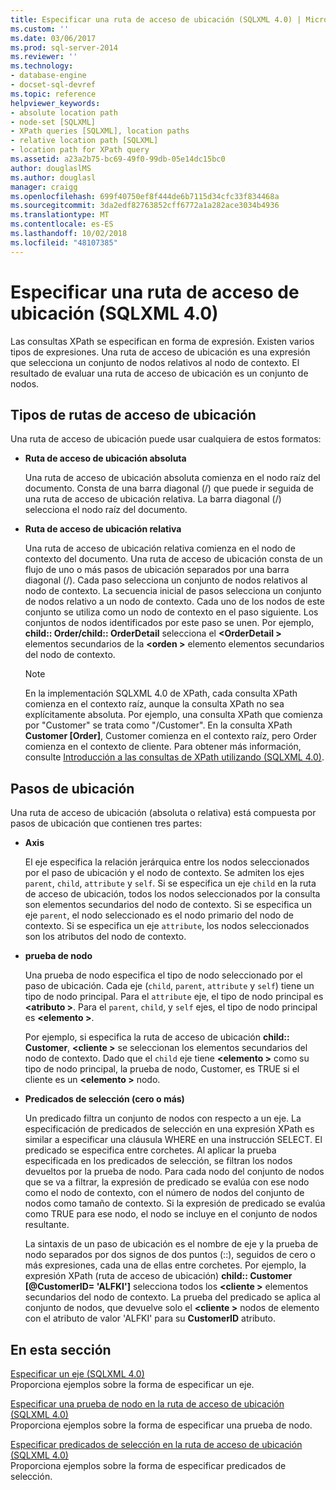 ```yaml
---
title: Especificar una ruta de acceso de ubicación (SQLXML 4.0) | Microsoft Docs
ms.custom: ''
ms.date: 03/06/2017
ms.prod: sql-server-2014
ms.reviewer: ''
ms.technology:
- database-engine
- docset-sql-devref
ms.topic: reference
helpviewer_keywords:
- absolute location path
- node-set [SQLXML]
- XPath queries [SQLXML], location paths
- relative location path [SQLXML]
- location path for XPath query
ms.assetid: a23a2b75-bc69-49f0-99db-05e14dc15bc0
author: douglaslMS
ms.author: douglasl
manager: craigg
ms.openlocfilehash: 699f40750ef8f444de6b7115d34cfc33f834468a
ms.sourcegitcommit: 3da2edf82763852cff6772a1a282ace3034b4936
ms.translationtype: MT
ms.contentlocale: es-ES
ms.lasthandoff: 10/02/2018
ms.locfileid: "48107385"
---
```

# <a name="specifying-a-location-path-sqlxml-40"></a>Especificar una ruta de acceso de ubicación (SQLXML 4.0)
  Las consultas XPath se especifican en forma de expresión. Existen varios tipos de expresiones. Una ruta de acceso de ubicación es una expresión que selecciona un conjunto de nodos relativos al nodo de contexto. El resultado de evaluar una ruta de acceso de ubicación es un conjunto de nodos.  
  
## <a name="types-of-location-paths"></a>Tipos de rutas de acceso de ubicación  
 Una ruta de acceso de ubicación puede usar cualquiera de estos formatos:  
  
-   **Ruta de acceso de ubicación absoluta**  
  
     Una ruta de acceso de ubicación absoluta comienza en el nodo raíz del documento. Consta de una barra diagonal (/) que puede ir seguida de una ruta de acceso de ubicación relativa. La barra diagonal (/) selecciona el nodo raíz del documento.  
  
-   **Ruta de acceso de ubicación relativa**  
  
     Una ruta de acceso de ubicación relativa comienza en el nodo de contexto del documento. Una ruta de acceso de ubicación consta de un flujo de uno o más pasos de ubicación separados por una barra diagonal (/). Cada paso selecciona un conjunto de nodos relativos al nodo de contexto. La secuencia inicial de pasos selecciona un conjunto de nodos relativo a un nodo de contexto. Cada uno de los nodos de este conjunto se utiliza como un nodo de contexto en el paso siguiente. Los conjuntos de nodos identificados por este paso se unen. Por ejemplo, **child:: Order/child:: OrderDetail** selecciona el  **\<OrderDetail >** elementos secundarios de la  **\<orden >** elemento elementos secundarios del nodo de contexto.  
  
    > [!NOTE]  
    >  En la implementación SQLXML 4.0 de XPath, cada consulta XPath comienza en el contexto raíz, aunque la consulta XPath no sea explícitamente absoluta. Por ejemplo, una consulta XPath que comienza por "Customer" se trata como "/Customer". En la consulta XPath **Customer [Order]**, Customer comienza en el contexto raíz, pero Order comienza en el contexto de cliente. Para obtener más información, consulte [Introducción a las consultas de XPath utilizando &#40;SQLXML 4.0&#41;](../introduction-to-using-xpath-queries-sqlxml-4-0.md).  
  
## <a name="location-steps"></a>Pasos de ubicación  
 Una ruta de acceso de ubicación (absoluta o relativa) está compuesta por pasos de ubicación que contienen tres partes:  
  
-   **Axis**  
  
     El eje especifica la relación jerárquica entre los nodos seleccionados por el paso de ubicación y el nodo de contexto. Se admiten los ejes `parent`, `child`, `attribute` y `self`. Si se especifica un eje `child` en la ruta de acceso de ubicación, todos los nodos seleccionados por la consulta son elementos secundarios del nodo de contexto. Si se especifica un eje `parent`, el nodo seleccionado es el nodo primario del nodo de contexto. Si se especifica un eje `attribute`, los nodos seleccionados son los atributos del nodo de contexto.  
  
-   **prueba de nodo**  
  
     Una prueba de nodo especifica el tipo de nodo seleccionado por el paso de ubicación. Cada eje (`child`, `parent`, `attribute` y `self`) tiene un tipo de nodo principal. Para el `attribute` eje, el tipo de nodo principal es  **\<atributo >**. Para el `parent`, `child`, y `self` ejes, el tipo de nodo principal es  **\<elemento >**.  
  
     Por ejemplo, si especifica la ruta de acceso de ubicación **child:: Customer**,  **\<cliente >** se seleccionan los elementos secundarios del nodo de contexto. Dado que el `child` eje tiene  **\<elemento >** como su tipo de nodo principal, la prueba de nodo, Customer, es TRUE si el cliente es un  **\<elemento >** nodo.  
  
-   **Predicados de selección (cero o más)**  
  
     Un predicado filtra un conjunto de nodos con respecto a un eje. La especificación de predicados de selección en una expresión XPath es similar a especificar una cláusula WHERE en una instrucción SELECT. El predicado se especifica entre corchetes. Al aplicar la prueba especificada en los predicados de selección, se filtran los nodos devueltos por la prueba de nodo. Para cada nodo del conjunto de nodos que se va a filtrar, la expresión de predicado se evalúa con ese nodo como el nodo de contexto, con el número de nodos del conjunto de nodos como tamaño de contexto. Si la expresión de predicado se evalúa como TRUE para ese nodo, el nodo se incluye en el conjunto de nodos resultante.  
  
     La sintaxis de un paso de ubicación es el nombre de eje y la prueba de nodo separados por dos signos de dos puntos (::), seguidos de cero o más expresiones, cada una de ellas entre corchetes. Por ejemplo, la expresión XPath (ruta de acceso de ubicación) **child:: Customer [@CustomerID= 'ALFKI']** selecciona todos los  **\<cliente >** elementos secundarios del nodo de contexto. La prueba del predicado se aplica al conjunto de nodos, que devuelve solo el  **\<cliente >** nodos de elemento con el atributo de valor 'ALFKI' para su **CustomerID** atributo.  
  
## <a name="in-this-section"></a>En esta sección  
 [Especificar un eje &#40;SQLXML 4.0&#41;](specifying-an-axis-sqlxml-4-0.md)  
 Proporciona ejemplos sobre la forma de especificar un eje.  
  
 [Especificar una prueba de nodo en la ruta de acceso de ubicación &#40;SQLXML 4.0&#41;](specifying-a-node-test-in-the-location-path-sqlxml-4-0.md)  
 Proporciona ejemplos sobre la forma de especificar una prueba de nodo.  
  
 [Especificar predicados de selección en la ruta de acceso de ubicación &#40;SQLXML 4.0&#41;](specifying-selection-predicates-in-the-location-path-sqlxml-4-0.md)  
 Proporciona ejemplos sobre la forma de especificar predicados de selección.  
  
  
